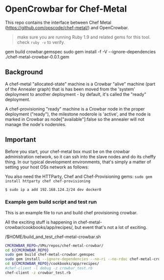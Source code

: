 # OpenCrowbar for Chef-Metal

This repo contains the interface between Chef Metal (https://github.com/opscode/chef-metal/) and OpenCrowbar.

> make sure you are running Ruby 1.9 and related gems for this tool.  check `ruby -v` to verify.

gem build crowbar.gemspec
sudo gem install -f -V --ignore-dependencies ./chef-metal-crowbar-0.0.1.gem 

## Background
A chef-metal "allocated-state" machine is a Crowbar "alive" machine (part of the Annealer graph) that is has been moved from the 'system' deployment to another deployment - by default, it's called the "ready" deployment.

A chef-provisioning "ready" machine is a Crowbar node in the proper deployment ("ready"), the milestone noderole is 'active', and the node is marked in Crowbar as node["available"]:false so the annealer will not manage the node's noderoles.

## Important
Before you start, your chef-metal box must be on the crowbar administration network, so it can ssh into the slave nodes and do its cheffy thing.  In our typical development environments, that's simply a matter of setting your host OSs network as follows:

You also need the HTTParty, Chef and Chef-Provisioning gems: `sudo gem install httparty chef chef-provisioning`

```bash
$ sudo ip a add 192.168.124.2/24 dev docker0
```

### Example gem build script and test run

This is an example file to run and build chef provisioning crowbar.

All the exciting stuff is happening in chef-metal-crowbar/cookbooks/app/recipes/, but event that's not a lot of exciting.


 /$HOME/build_and_test_chef-metal-crowbar.sh

```bash
CMCROWBAR_REPO=/VMs/repos/chef-metal-crowbar/
cd ${CMCROWBAR_REPO}
sudo gem build chef-metal-crowbar.gemspec 
sudo gem install --ignore-dependencies --no-ri --no-rdoc chef-metal-crowbar-0.0.2.gem
cd ${CMCROWBAR_REPO}/cookbooks/app/recipes/
#chef-client -l debug -z crowbar_test.rb
chef-client -z crowbar_test.rb
```

